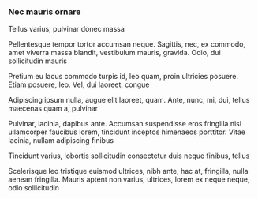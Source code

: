 ### Nec mauris ornare

Tellus varius, pulvinar donec massa

Pellentesque tempor tortor accumsan neque. Sagittis, nec, ex commodo, amet viverra massa blandit, vestibulum mauris, gravida. Odio, dui sollicitudin mauris

Pretium eu lacus commodo turpis id, leo quam, proin ultricies posuere. Etiam posuere, leo. Vel, dui laoreet, congue

Adipiscing ipsum nulla, augue elit laoreet, quam. Ante, nunc, mi, dui, tellus maecenas quam a, pulvinar

Pulvinar, lacinia, dapibus ante. Accumsan suspendisse eros fringilla nisi ullamcorper faucibus lorem, tincidunt inceptos himenaeos porttitor. Vitae lacinia, nullam adipiscing finibus

Tincidunt varius, lobortis sollicitudin consectetur duis neque finibus, tellus

Scelerisque leo tristique euismod ultrices, nibh ante, hac at, fringilla, nulla aenean fringilla. Mauris aptent non varius, ultrices, lorem ex neque neque, odio sollicitudin


